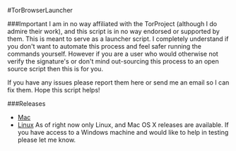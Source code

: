 #TorBrowserLauncher

###Important
I am in no way affiliated with the TorProject (although I do admire their work), and this script
is in no way endorsed or supported by them. This is meant to serve as a launcher script. I 
completely understand if you don't want to automate this process and feel safer running the 
commands yourself. However if you are a user who would otherwise not verify the signature's
or don't mind out-sourcing this process to an open source script then this is for you.

If you have any issues please report them here or send me an email so I can fix them. Hope this 
script helps!

###Releases
* [Mac](https://github.com/walshie4/TorBrowserLauncher/releases/tag/V0.2.2-Mac)
* [Linux](https://github.com/walshie4/TorBrowserLauncher/releases/tag/V0.2.2-Linux)
As of right now only Linux, and Mac OS X releases are available.
If you have access to a Windows machine and would like to help in testing please let me
know.

